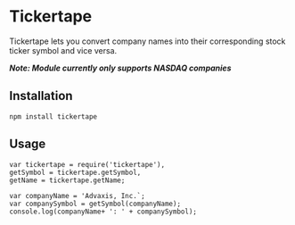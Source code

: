 # Tickertape

Tickertape lets you convert company names into their corresponding stock ticker symbol and vice versa.

***Note: Module currently only supports NASDAQ companies***

## Installation

	npm install tickertape
## Usage

	var tickertape = require('tickertape'),
	getSymbol = tickertape.getSymbol,
	getName = tickertape.getName;

	var companyName = 'Advaxis, Inc.`;
	var companySymbol = getSymbol(companyName);
	console.log(companyName+ ': ' + companySymbol);
	
